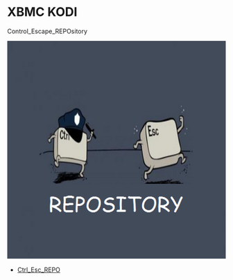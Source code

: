 # XBMC KODI 
Control_Escape_REPOsitory

![Repo-logo](https://raw.githubusercontent.com/KDC-Community/kdc_git_repo/master/icon.png)

* [Ctrl_Esc_REPO](https://cutt.ly/YnIqibM)





